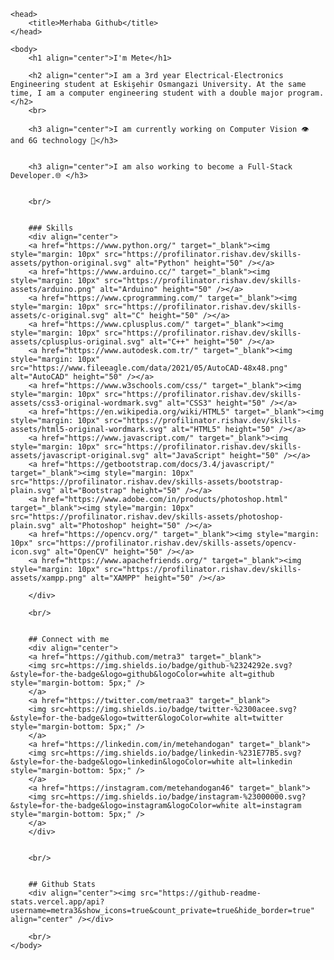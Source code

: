 <html>

	<head>
		<title>Merhaba Github</title>
	</head>
	
	<body>
		<h1 align="center">I'm Mete</h1>

		<h2 align="center">I am a 3rd year Electrical-Electronics Engineering student at Eskişehir Osmangazi University. At the same time, I am a computer engineering student with a double major program.</h2>  
		<br>  

		<h3 align="center">I am currently working on Computer Vision 👁️ and 6G technology 📶</h3>  


		<h3 align="center">I am also working to become a Full-Stack Developer.🌐 </h3>  


		<br/>  


		### Skills  
		<div align="center"> 
		<a href="https://www.python.org/" target="_blank"><img style="margin: 10px" src="https://profilinator.rishav.dev/skills-assets/python-original.svg" alt="Python" height="50" /></a>  
		<a href="https://www.arduino.cc/" target="_blank"><img style="margin: 10px" src="https://profilinator.rishav.dev/skills-assets/arduino.png" alt="Arduino" height="50" /></a>  
		<a href="https://www.cprogramming.com/" target="_blank"><img style="margin: 10px" src="https://profilinator.rishav.dev/skills-assets/c-original.svg" alt="C" height="50" /></a>  
		<a href="https://www.cplusplus.com/" target="_blank"><img style="margin: 10px" src="https://profilinator.rishav.dev/skills-assets/cplusplus-original.svg" alt="C++" height="50" /></a>  
		<a href="https://www.autodesk.com.tr/" target="_blank"><img style="margin: 10px" src="https://www.fileeagle.com/data/2021/05/AutoCAD-48x48.png" alt="AutoCAD" height="50" /></a>  
		<a href="https://www.w3schools.com/css/" target="_blank"><img style="margin: 10px" src="https://profilinator.rishav.dev/skills-assets/css3-original-wordmark.svg" alt="CSS3" height="50" /></a>  
		<a href="https://en.wikipedia.org/wiki/HTML5" target="_blank"><img style="margin: 10px" src="https://profilinator.rishav.dev/skills-assets/html5-original-wordmark.svg" alt="HTML5" height="50" /></a>  
		<a href="https://www.javascript.com/" target="_blank"><img style="margin: 10px" src="https://profilinator.rishav.dev/skills-assets/javascript-original.svg" alt="JavaScript" height="50" /></a>  			
		<a href="https://getbootstrap.com/docs/3.4/javascript/" target="_blank"><img style="margin: 10px" src="https://profilinator.rishav.dev/skills-assets/bootstrap-plain.svg" alt="Bootstrap" height="50" /></a>  
		<a href="https://www.adobe.com/in/products/photoshop.html" target="_blank"><img style="margin: 10px" src="https://profilinator.rishav.dev/skills-assets/photoshop-plain.svg" alt="Photoshop" height="50" /></a>  
		<a href="https://opencv.org/" target="_blank"><img style="margin: 10px" src="https://profilinator.rishav.dev/skills-assets/opencv-icon.svg" alt="OpenCV" height="50" /></a>  
		<a href="https://www.apachefriends.org/" target="_blank"><img style="margin: 10px" src="https://profilinator.rishav.dev/skills-assets/xampp.png" alt="XAMPP" height="50" /></a>  

		</div>  

		<br/>  


		## Connect with me  
		<div align="center">
		<a href="https://github.com/metra3" target="_blank">
		<img src=https://img.shields.io/badge/github-%2324292e.svg?&style=for-the-badge&logo=github&logoColor=white alt=github style="margin-bottom: 5px;" />
		</a>
		<a href="https://twitter.com/metraa3" target="_blank">
		<img src=https://img.shields.io/badge/twitter-%2300acee.svg?&style=for-the-badge&logo=twitter&logoColor=white alt=twitter style="margin-bottom: 5px;" />
		</a>
		<a href="https://linkedin.com/in/metehandogan" target="_blank">
		<img src=https://img.shields.io/badge/linkedin-%231E77B5.svg?&style=for-the-badge&logo=linkedin&logoColor=white alt=linkedin style="margin-bottom: 5px;" />
		</a>
		<a href="https://instagram.com/metehandogan46" target="_blank">
		<img src=https://img.shields.io/badge/instagram-%23000000.svg?&style=for-the-badge&logo=instagram&logoColor=white alt=instagram style="margin-bottom: 5px;" />
		</a>  
		</div>  


		<br/>  


		## Github Stats  
		<div align="center"><img src="https://github-readme-stats.vercel.app/api?username=metra3&show_icons=true&count_private=true&hide_border=true" align="center" /></div>  

		<br/>  
	</body>
</html>
